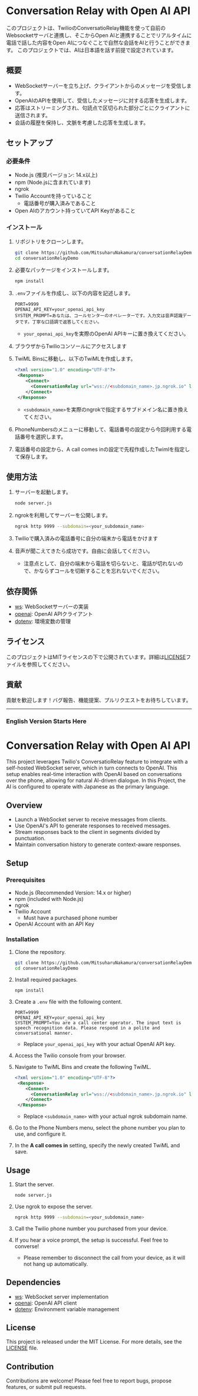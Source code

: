 # Conversation Relay with Open AI API

このプロジェクトは、TwilioのConversatioRelay機能を使って自前のWebsocketサーバと連携し、そこからOpen AIと連携することでリアルタイムに
電話で話した内容をOpen AIにつなぐことで自然な会話をAIと行うことができます。
このプロジェクトでは、AIは日本語を話す前提で設定されています。

## 概要

- WebSocketサーバーを立ち上げ、クライアントからのメッセージを受信します。
- OpenAIのAPIを使用して、受信したメッセージに対する応答を生成します。
- 応答はストリーミングされ、句読点で区切られた部分ごとにクライアントに送信されます。
- 会話の履歴を保持し、文脈を考慮した応答を生成します。

## セットアップ

### 必要条件

- Node.js (推奨バージョン: 14.x以上)
- npm (Node.jsに含まれています)
- ngrok
- Twilio Accountを持っていること
  - 電話番号が購入済みであること
- Open AIのアカウント持っていてAPI Keyがあること

### インストール

1. リポジトリをクローンします。

   ```bash
   git clone https://github.com/MitsuharuNakamura/conversationRelayDemo.git
   cd conversationRelayDemo
   ```

2. 必要なパッケージをインストールします。

   ```bash
   npm install
   ```

3. `.env`ファイルを作成し、以下の内容を記述します。

   ```plaintext
   PORT=9999
   OPENAI_API_KEY=your_openai_api_key
   SYSTEM_PROMPT=あなたは、コールセンターのオペレーターです。入力文は音声認識データです。丁寧な口語調で返答してください。
   ```

   - `your_openai_api_key`を実際のOpenAI APIキーに置き換えてください。

4. ブラウザからTwilioコンソールにアクセスします
5. TwiML Binsに移動し、以下のTwiMLを作成します。
   ```xml
   <?xml version="1.0" encoding="UTF-8"?>
    <Response>
       <Connect>
         <ConversationRelay url="wss://<subdomain_name>.jp.ngrok.io" language="ja-JP" welcomeGreeting="もしもし。こちらは。旅行アシスタントです。ご要件をお話ください。" ttsProvider="google" voice="Google.ja-JP-Standard-B"  />
       </Connect>
    </Response>
   ```
   - `<subdomain_name>`を実際のngrokで指定するサブドメイン名に置き換えてください。

6. PhoneNumbersのメニューに移動して、電話番号の設定から今回利用する電話番号を選択します。
7. 電話番号の設定から、A call comes inの設定で先程作成したTwimlを指定して保存します。

## 使用方法

1. サーバーを起動します。

   ```bash
   node server.js
   ```

2. ngrokを利用してサーバーを公開します。

   ```bash
   ngrok http 9999 --subdomain=<your_subdomain_name>
   ```

3. Twilioで購入済みの電話番号に自分の端末から電話をかけます
4. 音声が聞こえてきたら成功です。自由に会話してください。
   - 注意点として、自分の端末から電話を切らないと、電話が切れないので、かならずコールを切断することを忘れないでください。



## 依存関係

- [ws](https://www.npmjs.com/package/ws): WebSocketサーバーの実装
- [openai](https://www.npmjs.com/package/openai): OpenAI APIクライアント
- [dotenv](https://www.npmjs.com/package/dotenv): 環境変数の管理

## ライセンス

このプロジェクトはMITライセンスの下で公開されています。詳細は[LICENSE](LICENSE)ファイルを参照してください。

## 貢献

貢献を歓迎します！バグ報告、機能提案、プルリクエストをお待ちしています。


-----------
### English Version Starts Here

# Conversation Relay with Open AI API

This project leverages Twilio's ConversatioRelay feature to integrate with a self-hosted WebSocket server, which in turn connects to OpenAI. This setup enables real-time interaction with OpenAI based on conversations over the phone, allowing for natural AI-driven dialogue.
In this Project, the AI is configured to operate with Japanese as the primary language.


## Overview

- Launch a WebSocket server to receive messages from clients.
- Use OpenAI's API to generate responses to received messages.
- Stream responses back to the client in segments divided by punctuation.
- Maintain conversation history to generate context-aware responses.

## Setup

### Prerequisites

- Node.js (Recommended Version: 14.x or higher)
- npm (included with Node.js)
- ngrok
- Twilio Account
  - Must have a purchased phone number
- OpenAI Account with an API Key

### Installation

1. Clone the repository.

   ```bash
   git clone https://github.com/MitsuharuNakamura/conversationRelayDemo.git
   cd conversationRelayDemo
   ```

2. Install required packages.

   ```bash
   npm install
   ```

3. Create a `.env` file with the following content.

   ```plaintext
   PORT=9999
   OPENAI_API_KEY=your_openai_api_key
   SYSTEM_PROMPT=You are a call center operator. The input text is speech recognition data. Please respond in a polite and conversational manner.
   ```

   - Replace `your_openai_api_key` with your actual OpenAI API key.

4. Access the Twilio console from your browser.
5. Navigate to TwiML Bins and create the following TwiML.

   ```xml
   <?xml version="1.0" encoding="UTF-8"?>
    <Response>
       <Connect>
         <ConversationRelay url="wss://<subdomain_name>.jp.ngrok.io" language="ja-JP" welcomeGreeting="もしもし。こちらは旅行アシスタントです。ご要件をお話ください。" ttsProvider="google" voice="Google.ja-JP-Standard-B" />
       </Connect>
    </Response>
   ```

   - Replace `<subdomain_name>` with your actual ngrok subdomain name.

6. Go to the Phone Numbers menu, select the phone number you plan to use, and configure it.
7. In the **A call comes in** setting, specify the newly created TwiML and save.

## Usage

1. Start the server.

   ```bash
   node server.js
   ```

2. Use ngrok to expose the server.

   ```bash
   ngrok http 9999 --subdomain=<your_subdomain_name>
   ```

3. Call the Twilio phone number you purchased from your device.
4. If you hear a voice prompt, the setup is successful. Feel free to converse!
   - Please remember to disconnect the call from your device, as it will not hang up automatically.

## Dependencies

- [ws](https://www.npmjs.com/package/ws): WebSocket server implementation
- [openai](https://www.npmjs.com/package/openai): OpenAI API client
- [dotenv](https://www.npmjs.com/package/dotenv): Environment variable management

## License

This project is released under the MIT License. For more details, see the [LICENSE](LICENSE) file.

## Contribution

Contributions are welcome! Please feel free to report bugs, propose features, or submit pull requests.